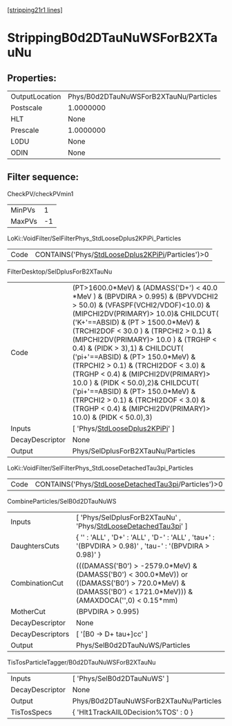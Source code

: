 [[stripping21r1 lines]](./stripping21r1-index)

# StrippingB0d2DTauNuWSForB2XTauNu

## Properties:

|                |                                        |
|----------------|----------------------------------------|
| OutputLocation | Phys/B0d2DTauNuWSForB2XTauNu/Particles |
| Postscale      | 1.0000000                              |
| HLT            | None                                   |
| Prescale       | 1.0000000                              |
| L0DU           | None                                   |
| ODIN           | None                                   |

## Filter sequence:

CheckPV/checkPVmin1

|        |     |
|--------|-----|
| MinPVs | 1   |
| MaxPVs | -1  |

LoKi::VoidFilter/SelFilterPhys_StdLooseDplus2KPiPi_Particles

|      |                                                                                                          |
|------|----------------------------------------------------------------------------------------------------------|
| Code | CONTAINS('Phys/[StdLooseDplus2KPiPi](./stripping21r1-commonparticles-stdloosedplus2kpipi)/Particles')\>0 |

FilterDesktop/SelDplusForB2XTauNu

|                 |                                                                                                                                                                                                                                                                                                                                                                                                                                                                                                                                                                                                                                       |
|-----------------|---------------------------------------------------------------------------------------------------------------------------------------------------------------------------------------------------------------------------------------------------------------------------------------------------------------------------------------------------------------------------------------------------------------------------------------------------------------------------------------------------------------------------------------------------------------------------------------------------------------------------------------|
| Code            | (PT\>1600.0\*MeV) & (ADMASS('D+') \< 40.0 \*MeV ) & (BPVDIRA \> 0.995) & (BPVVDCHI2 \> 50.0) & (VFASPF(VCHI2/VDOF)\<10.0) & (MIPCHI2DV(PRIMARY)\> 10.0)& CHILDCUT( ('K+'==ABSID) & (PT \> 1500.0\*MeV) & (TRCHI2DOF \< 30.0 ) & (TRPCHI2 \> 0.1) & (MIPCHI2DV(PRIMARY)\> 10.0 ) & (TRGHP \< 0.4) & (PIDK \> 3),1) & CHILDCUT( ('pi+'==ABSID) & (PT\> 150.0\*MeV) & (TRPCHI2 \> 0.1) & (TRCHI2DOF \< 3.0) & (TRGHP \< 0.4) & (MIPCHI2DV(PRIMARY)\> 10.0 ) & (PIDK \< 50.0),2)& CHILDCUT( ('pi+'==ABSID) & (PT\> 150.0\*MeV) & (TRPCHI2 \> 0.1) & (TRCHI2DOF \< 3.0) & (TRGHP \< 0.4) & (MIPCHI2DV(PRIMARY)\> 10.0) & (PIDK \< 50.0),3) |
| Inputs          | [ 'Phys/[StdLooseDplus2KPiPi](./stripping21r1-commonparticles-stdloosedplus2kpipi)' ]                                                                                                                                                                                                                                                                                                                                                                                                                                                                                                                                               |
| DecayDescriptor | None                                                                                                                                                                                                                                                                                                                                                                                                                                                                                                                                                                                                                                  |
| Output          | Phys/SelDplusForB2XTauNu/Particles                                                                                                                                                                                                                                                                                                                                                                                                                                                                                                                                                                                                    |

LoKi::VoidFilter/SelFilterPhys_StdLooseDetachedTau3pi_Particles

|      |                                                                                                                |
|------|----------------------------------------------------------------------------------------------------------------|
| Code | CONTAINS('Phys/[StdLooseDetachedTau3pi](./stripping21r1-commonparticles-stdloosedetachedtau3pi)/Particles')\>0 |

CombineParticles/SelB0d2DTauNuWS

|                  |                                                                                                                                                                    |
|------------------|--------------------------------------------------------------------------------------------------------------------------------------------------------------------|
| Inputs           | [ 'Phys/SelDplusForB2XTauNu' , 'Phys/[StdLooseDetachedTau3pi](./stripping21r1-commonparticles-stdloosedetachedtau3pi)' ]                                         |
| DaughtersCuts    | { '' : 'ALL' , 'D+' : 'ALL' , 'D-' : 'ALL' , 'tau+' : '(BPVDIRA \> 0.98)' , 'tau-' : '(BPVDIRA \> 0.98)' }                                                         |
| CombinationCut   | (((DAMASS('B0') \> -2579.0\*MeV) & (DAMASS('B0') \< 300.0\*MeV)) or ((DAMASS('B0') \> 720.0\*MeV) & (DAMASS('B0') \< 1721.0\*MeV))) & (AMAXDOCA('',0) \< 0.15\*mm) |
| MotherCut        | (BPVDIRA \> 0.995)                                                                                                                                                 |
| DecayDescriptor  | None                                                                                                                                                               |
| DecayDescriptors | [ '[B0 -\> D+ tau+]cc' ]                                                                                                                                       |
| Output           | Phys/SelB0d2DTauNuWS/Particles                                                                                                                                     |

TisTosParticleTagger/B0d2DTauNuWSForB2XTauNu

|                 |                                        |
|-----------------|----------------------------------------|
| Inputs          | [ 'Phys/SelB0d2DTauNuWS' ]           |
| DecayDescriptor | None                                   |
| Output          | Phys/B0d2DTauNuWSForB2XTauNu/Particles |
| TisTosSpecs     | { 'Hlt1TrackAllL0Decision%TOS' : 0 }   |
